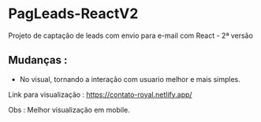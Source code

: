 # PagLeads-ReactV2
Projeto de captação de leads com envio para e-mail com React -  2ª versão
## Mudanças :
- No visual, tornando a interação com usuario melhor e mais simples.


Link para visualização : https://contato-royal.netlify.app/

Obs : Melhor visualização em mobile.



